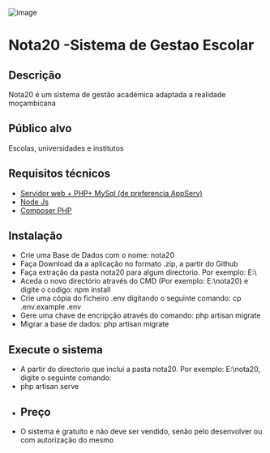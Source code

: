 ![image](https://github.com/Manguena/nota20/assets/9891448/8b2f6837-9081-43b4-a1d2-9ad3e6704fc8)
# Nota20 -Sistema de Gestao Escolar
 ## Descrição
 Nota20 é um sistema de gestão académica adaptada a realidade moçambicana
 ## Público alvo
 Escolas, universidades e institutos
 ## Requisitos técnicos
 * [Servidor web + PHP+ MySql (de preferencia AppServ)](https://www.appserv.org/en/)
 * [Node Js](https://nodejs.org/en)
 * [Composer PHP](https://getcomposer.org/Composer-Setup.exe)
 ## Instalação
 * Crie uma Base de Dados com o nome: nota20
 * Faça Download da a aplicação no formato .zip, a partir do Github
 * Faça extração da pasta nota20 para algum directorio. Por exemplo: E:\
 * Aceda o novo directório  através do CMD (Por exemplo: E:\nota20) e digite o codigo: npm install
 * Crie uma cópia do ficheiro .env digitando o seguinte comando: cp .env.example .env
 * Gere uma chave de encripção através do comando: php artisan migrate
 * Migrar a base de dados: php artisan migrate
 ## Execute o sistema
 * A partir do directorio que inclui a pasta nota20. Por exemplo: E:\nota20, digite o seguinte comando:
 * php artisan serve
 * ## Preço
 * O sistema é gratuito e não deve ser vendido, senão pelo desenvolver ou com autorização do mesmo
   
